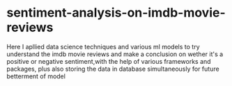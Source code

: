 # sentiment-analysis-on-imdb-movie-reviews
Here I apllied data science techniques and various ml models to try understand the imdb movie reviews and make a conclusion on wether it's a positive or negative sentiment,with the help of various frameworks and packages, plus also storing the data in database simultaneously for future betterment of model

